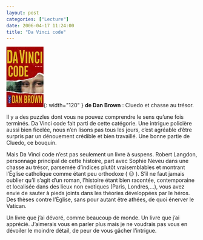 ```yaml
---
layout: post
categories: ["Lecture"]
date: 2006-04-17 11:24:00
title: "Da Vinci code"
---
```


![couverture](/assets/images/couv_lecture/davinci.webp){: width="120" } **de Dan Brown** : Cluedo et chasse au trésor.

Il y a des puzzles dont vous ne pouvez comprendre le sens qu’une fois
terminés. Da Vinci code fait parti de cette catégorie. Une intrigue
policière aussi bien ficelée, nous n’en lisons pas tous les jours,
c’est agréable d’être surpris par un dénouement crédible et bien
travaillé. Une bonne partie de Cluedo, ce bouquin.

Mais Da Vinci code n’est pas seulement un livre à suspens. Robert
Langdon, personnage principal de cette histoire, part avec Sophie Neveu
dans une chasse au trésor, parsemée d’indices plutôt vraisemblables et
montrant l’Église catholique comme étant peu orthodoxe ( 😉 ). S’il ne
faut jamais oublier qu’il s’agit d’un roman, l’histoire étant bien
racontée, contemporaine et localisée dans des lieux non exotiques
(Paris, Londres,…), vous avez envie de sauter à pieds joints dans les
théories développées par le héros. Des thèses contre l’Église, sans
pour autant être athées, de quoi énerver le Vatican.

Un livre que j’ai dévoré, comme beaucoup de monde. Un livre que j’ai
apprécié. J’aimerais vous en parler plus mais je ne voudrais pas vous
en dévoiler le moindre détail, de peur de vous gâcher l’intrigue.

